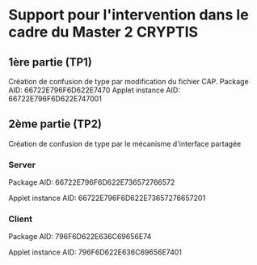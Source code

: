 # Support pour l'intervention dans le cadre du Master 2 CRYPTIS

## 1ère partie (TP1)
Création de confusion de type par modification du fichier CAP.
Package AID: 66722E796F6D622E7470
Applet instance AID: 66722E796F6D622E747001

## 2ème partie (TP2)
Création de confusion de type par le mécanisme d'interface partagée
### Server
Package AID: 66722E796F6D622E736572766572

Applet instance AID: 66722E796F6D622E73657276657201

### Client
Package AID: 796F6D622E636C69656E74

Applet instance AID: 796F6D622E636C69656E7401


